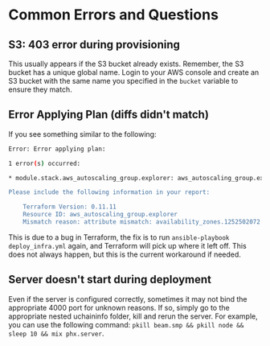 # Common Errors and Questions

## S3: 403 error during provisioning

This usually appears if the S3 bucket already exists. Remember, the S3 bucket has a unique global name. Login to your AWS console and create an S3 bucket with the same name you specified in the `bucket` variable to ensure they match.

## Error Applying Plan \(diffs didn't match\)

If you see something similar to the following:

```bash
Error: Error applying plan:

1 error(s) occurred:

* module.stack.aws_autoscaling_group.explorer: aws_autoscaling_group.explorer: diffs didn't match during apply. This is a bug with Terraform and should be reported as a GitHub Issue.

Please include the following information in your report:

    Terraform Version: 0.11.11
    Resource ID: aws_autoscaling_group.explorer
    Mismatch reason: attribute mismatch: availability_zones.1252502072
```

This is due to a bug in Terraform, the fix is to run `ansible-playbook deploy_infra.yml` again, and Terraform will pick up where it left off. This does not always happen, but this is the current workaround if needed.

## Server doesn't start during deployment

Even if the server is configured correctly, sometimes it may not bind the appropriate 4000 port for unknown reasons. If so, simply go to the appropriate nested uchaininfo folder, kill and rerun the server. For example, you can use the following command: `pkill beam.smp && pkill node && sleep 10 && mix phx.server`.

